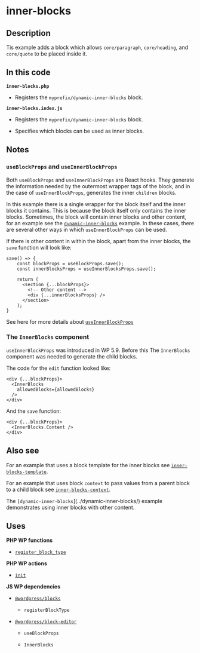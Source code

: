 # inner-blocks

## Description

Tis example adds a block which allows `core/paragraph`, `core/heading`, and `core/quote` to be placed inside it.

## In this code

**`inner-blocks.php`**

- Registers the `myprefix/dynamic-inner-blocks` block.

**`inner-blocks.index.js`**

- Registers the `myprefix/dynamic-inner-blocks` block.

- Specifies which blocks can be used as inner blocks.

## Notes

### `useBlockProps` and `useInnerBlockProps`

Both `useBlockProps` and `useInnerBlockProps` are React hooks. They generate the information needed by the outermost wrapper tags of the block, and in the case of `useInnerBlockProps`, generates the inner `children` blocks.

In this example there is a single wrapper for the block itself and the inner blocks it contains. This is because the block itself only contains the inner blocks. Sometimes, the block will contain inner blocks and other content, for an example see the [`dynamic-inner-blocks`](../dynamic-inner-blocks/) example. In these cases, there are several other ways in which `useInnerBlockProps` can be used.

If there is other content in within the block, apart from the inner blocks, the `save` function will look like:

    save() => {
        const blockProps = useBlockProps.save();
        const innerBlocksProps = useInnerBlocksProps.save();

        return (
          <section {...blockProps}>
            <!-- Other content -->
            <div {...innerBlocksProps} />
          </section>
        );
    }

See here for more details about [`useInnerBlockProps`](https://make.wordpress.org/core/2021/12/28/take-more-control-over-inner-block-areas-as-a-block-developer/)

### The `InnerBlocks` component

`useInnerBlockProps` was introduced in WP 5.9. Before this The `InnerBlocks` component was needed to generate the child blocks.

The code for the `edit` function looked like:

    <div {...blockProps}>
      <InnerBlocks
        allowedBlocks={allowedBlocks}
      />
    </div>

And the `save` function:

    <div {...blockProps}>
      <InnerBlocks.Content />
    </div>

## Also see

For an example that uses a block template for the inner blocks see [`inner-blocks-template`](../inner-blocks-template/).

For an example that uses block `context` to pass values from a parent block to a child block see [`inner-blocks-context`](../inner-blocks-context/).

The `[dynamic-inner-blocks`](../dynamic-inner-blocks/) example demonstrates using inner blocks with other content.

## Uses

**PHP WP functions**

- [`register_block_type`](https://developer.wordpress.org/reference/functions/register_block_type/)

**PHP WP actions**

- [`init`](https://developer.wordpress.org/reference/hooks/init/)

**JS WP dependencies**

- [`@wordpress/blocks`](https://developer.wordpress.org/block-editor/reference-guides/packages/packages-blocks/)

  - `registerBlockType`

- [`@wordpress/block-editor`](https://developer.wordpress.org/block-editor/reference-guides/packages/packages-block-editor/)

  - `useBlockProps`

  - `InnerBlocks`
